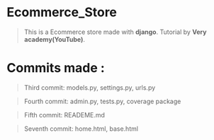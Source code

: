 # Ecommerce_Store

> This is a Ecommerce store made with **django**.
> Tutorial by **Very academy(YouTube)**.

# Commits made :

> Third commit: models.py, settings.py, urls.py

> Fourth commit: admin.py, tests.py, coverage package

> Fifth commit: READEME.md

> Seventh commit: home.html, base.html

